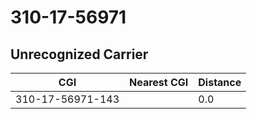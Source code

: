 # 310-17-56971
## Unrecognized Carrier


| CGI | Nearest CGI | Distance |
|-----|-------------|----------|
| 310-17-56971-143 |  | 0.0 |
